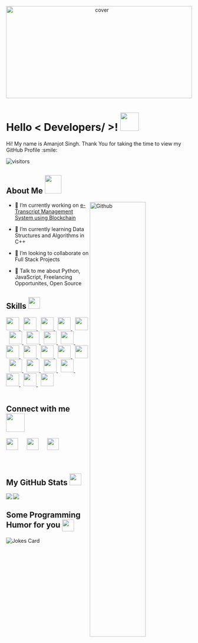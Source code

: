 <div align="center">
<img width="100%" height = "250px" src="https://cdn.pixabay.com/photo/2018/01/14/23/12/nature-3082832_1280.jpg" alt="cover" />
</div>

<h1> Hello < Developers/ >! <img  width="50px" height="50px" src="https://raw.githubusercontent.com/MartinHeinz/MartinHeinz/master/wave.gif"> </h1>
<div size='20px'> Hi! My name is Amanjot Singh. Thank You for taking the time to view my GitHub Profile :smile: 
</div>
<p align='center'>

![visitors](https://visitor-badge.glitch.me/badge?page_id=Amanjot726.Amanjot726)

</p>


<h2> About Me <img src = "https://drive.google.com/uc?id=1VE87r9Ami-8q5TKRnjHDcL_RQqlwXkUc" width = '45px' height='50px'></h2>

<img width="55%" align="right" alt="Github" src="https://raw.githubusercontent.com/onimur/.github/master/.resources/git-header.svg" />


- 🔭 I’m currently working on [e-Transcript Management System using Blockchain](https://github.com/Amanjot726/E-Transcript_Management_System_using_Blockchain)

- 🌱 I’m currently learning Data Structures and Algorithms in C++ 

- 👯 I’m looking to collaborate on Full Stack Projects 

- 💬 Talk to me about Python, JavaScript, Freelancing Opportunites, Open Source 

<h2> Skills <img src = "https://media2.giphy.com/media/QssGEmpkyEOhBCb7e1/giphy.gif?cid=ecf05e47a0n3gi1bfqntqmob8g9aid1oyj2wr3ds3mg700bl&rid=giphy.gif" width = '32px' height='32px'> </h2>
<a href= https://github.com/Amanjot726?tab=repositories&q=&type=&language=python&sort= > <img width ='35px' src ='https://raw.githubusercontent.com/rahulbanerjee26/githubAboutMeGenerator/main/icons/python.svg'> </a>&nbsp;
<a href= https://github.com/Amanjot726?tab=repositories&q=&type=&language=django&sort= > <img width ='35px' src ='https://raw.githubusercontent.com/rahulbanerjee26/githubAboutMeGenerator/main/icons/django.svg'> </a>&nbsp;
<a href= https://github.com/Amanjot726?tab=repositories&q=&type=&language=flask&sort= > <img width ='35px' src ='https://raw.githubusercontent.com/rahulbanerjee26/githubAboutMeGenerator/main/icons/flask.svg'> </a>&nbsp;
<a href= https://github.com/Amanjot726?tab=repositories&q=&type=&language=c&sort= > <img width ='35px' src ='https://raw.githubusercontent.com/rahulbanerjee26/githubAboutMeGenerator/main/icons/c.svg'> </a>&nbsp;
<a href= https://github.com/Amanjot726?tab=repositories&q=&type=&language=cpp&sort= > <img width ='35px' src ='https://raw.githubusercontent.com/rahulbanerjee26/githubAboutMeGenerator/main/icons/cpp.svg'> </a>&nbsp;
<a href= https://github.com/Amanjot726?tab=repositories&q=&type=&language=flutter&sort= > <img width ='35px' src ='https://raw.githubusercontent.com/rahulbanerjee26/githubAboutMeGenerator/main/icons/flutter.svg'> </a>&nbsp;
<a href= https://github.com/Amanjot726?tab=repositories&q=&type=&language=dart&sort= > <img width ='35px' src ='https://raw.githubusercontent.com/rahulbanerjee26/githubAboutMeGenerator/main/icons/dart.svg'> </a>&nbsp;
<a href= https://github.com/Amanjot726?tab=repositories&q=&type=&language=html&sort= > <img width ='35px' src ='https://raw.githubusercontent.com/rahulbanerjee26/githubAboutMeGenerator/main/icons/html.svg'> </a>&nbsp;
<a href= https://github.com/Amanjot726?tab=repositories&q=&type=&language=css&sort= > <img width ='35px' src ='https://raw.githubusercontent.com/rahulbanerjee26/githubAboutMeGenerator/main/icons/css.svg'> </a>&nbsp;
<a href= https://github.com/Amanjot726?tab=repositories&q=&type=&language=sass&sort= > <img width ='35px' src ='https://raw.githubusercontent.com/rahulbanerjee26/githubAboutMeGenerator/main/icons/sass.svg'> </a>&nbsp;
<a href= https://github.com/Amanjot726?tab=repositories&q=&type=&language=bootstrap&sort= > <img width ='35px' src ='https://raw.githubusercontent.com/rahulbanerjee26/githubAboutMeGenerator/main/icons/bootstrap.svg'> </a>&nbsp;
<a href= https://github.com/Amanjot726?tab=repositories&q=&type=&language=javascript&sort= > <img width ='35px' src ='https://raw.githubusercontent.com/rahulbanerjee26/githubAboutMeGenerator/main/icons/javascript.svg'> </a>&nbsp;
<a href= https://github.com/Amanjot726?tab=repositories&q=&type=&language=firebase&sort= > <img width ='35px' src ='https://raw.githubusercontent.com/rahulbanerjee26/githubAboutMeGenerator/main/icons/firebase.svg'> </a>&nbsp;
<a href= https://github.com/Amanjot726?tab=repositories&q=&type=&language=figma&sort= > <img width ='35px' src ='https://raw.githubusercontent.com/rahulbanerjee26/githubAboutMeGenerator/main/icons/figma.svg'> </a>&nbsp;
<a href= https://github.com/Amanjot726?tab=repositories&q=&type=&language=photoshop&sort= > <img width ='35px' src ='https://raw.githubusercontent.com/rahulbanerjee26/githubAboutMeGenerator/main/icons/photoshop.svg'> </a>&nbsp;
<a href= https://github.com/Amanjot726?tab=repositories&q=&type=&language=pytorch&sort= > <img width ='35px' src ='https://raw.githubusercontent.com/rahulbanerjee26/githubAboutMeGenerator/main/icons/pytorch.svg'> </a>&nbsp;
<a href= https://github.com/Amanjot726?tab=repositories&q=&type=&language=git&sort= > <img width ='35px' src ='https://raw.githubusercontent.com/rahulbanerjee26/githubAboutMeGenerator/main/icons/git.svg'> </a>&nbsp;
<a href= https://github.com/Amanjot726?tab=repositories&q=&type=&language=github&sort= > <img width ='35px' src ='https://raw.githubusercontent.com/rahulbanerjee26/githubAboutMeGenerator/main/icons/github.svg'> </a>&nbsp;
<a href= https://github.com/Amanjot726?tab=repositories&q=&type=&language=selenium&sort= > <img width ='35px' src ='https://raw.githubusercontent.com/rahulbanerjee26/githubAboutMeGenerator/main/icons/selenium.svg'> </a>&nbsp;
<a href= https://github.com/Amanjot726?tab=repositories&q=&type=&language=mysql&sort= > <img width ='35px' src ='https://raw.githubusercontent.com/rahulbanerjee26/githubAboutMeGenerator/main/icons/mysql.svg'> </a>&nbsp;
<a href= https://github.com/Amanjot726?tab=repositories&q=&type=&language=sqlite&sort= > <img width ='35px' src ='https://raw.githubusercontent.com/rahulbanerjee26/githubAboutMeGenerator/main/icons/sqlite.svg'> </a>
<br><br>

<h2> Connect with me <img src='https://raw.githubusercontent.com/ShahriarShafin/ShahriarShafin/main/Assets/handshake.gif' width='50px' height='50px'> </h2>
<a href = 'https://www.linkedin.com/in/amanjot-singh726'> <img width = '32px' align= 'center' src="https://raw.githubusercontent.com/rahulbanerjee26/githubAboutMeGenerator/main/icons/linked-in-alt.svg"/></a>&nbsp;&nbsp;&nbsp;&nbsp;&nbsp;   
<a href = 'https://www.twitter.com/Amanjot78580507'> <img width = '32px' align= 'center' src="https://raw.githubusercontent.com/rahulbanerjee26/githubAboutMeGenerator/main/icons/twitter.svg"/></a>&nbsp;&nbsp;&nbsp;&nbsp;&nbsp;
<a href = 'https://www.github.com/Amanjot726'> <img width = '32px' align= 'center' src="https://raw.githubusercontent.com/rahulbanerjee26/githubAboutMeGenerator/main/icons/github.svg"/></a>
<br><br>


<!-- <h2> Stuff I worked on last week  <img src = "https://media1.giphy.com/media/JZ40cnfnN11KycrvMF/giphy.gif?cid=ecf05e47a0n3gi1bfqntqmob8g9aid1oyj2wr3ds3mg700bl&rid=giphy.gif" width='60px' height='60px'> </h2>
<a href="https://github.com/anuraghazra/github-readme-stats">
<img align="center" src="https://github-readme-stats.vercel.app/api/wakatime?username=@&compact=True"/>
</a> -->
<br>


<h2> My GitHub Stats <img src='https://media1.giphy.com/media/du3J3cXyzhj75IOgvA/giphy.gif?cid=ecf05e47x2g034i9pzwtzzsd3xgg2w9nr94t4tflbbgo3008&rid=giphy.gif' width='32px' height='32px'> </h2>

<a href="https://github.com/anuraghazra/github-readme-stats">
<img align="left" src="https://github-readme-stats.vercel.app/api?username=Amanjot726&count_private=true&show_icons=true&theme=default" />
</a>
<a href="https://github.com/anuraghazra/convoychat">
<img align="center" src="https://github-readme-stats.vercel.app/api/top-langs/?username=Amanjot726&theme=default" />
</a>

<h2> Some Programming Humor for you <img align ='center' src='https://media2.giphy.com/media/UQDSBzfyiBKvgFcSTw/giphy.gif?cid=ecf05e47p3cd513axbek3f56ti3jzizq8hincw20jauyyfyw&rid=giphy.gif' width = '32px' height='32px'></h2>

![Jokes Card](https://readme-jokes.vercel.app/api?theme=default)
